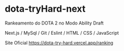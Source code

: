 # dota-tryHard-next

Rankeamento do DOTA 2 no Modo Ability Draft

Next.js / MySql / Git / Eslint / HTML / CSS / JavaScript

Site Oficial https://dota-try-hard.vercel.app/ranking
